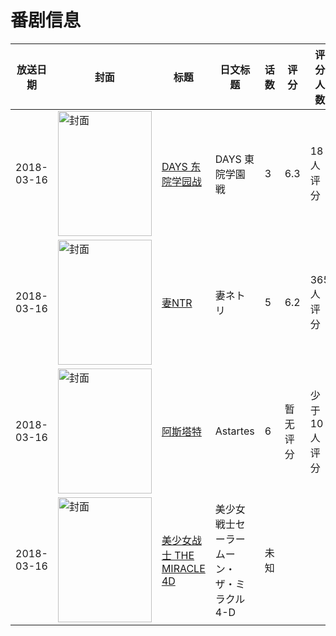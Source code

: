 # 番剧信息

|放送日期|封面|标题|日文标题|话数|评分|评分人数|
|---|---|---|---|---|---|---|
|2018-03-16|<img src="//lain.bgm.tv/pic/cover/c/79/9f/228275_IaOI2.jpg" alt="封面" style="width:150px;height:200px;object-fit:cover;">|[DAYS 东院学园战](https://bangumi.tv/subject/228275)|DAYS 東院学園戦|3|6.3|18人评分|
|2018-03-16|<img src="/img/no_icon_subject.png" alt="封面" style="width:150px;height:200px;object-fit:cover;">|[妻NTR](https://bangumi.tv/subject/234071)|妻ネトリ|5|6.2|365人评分|
|2018-03-16|<img src="//lain.bgm.tv/pic/cover/c/a1/20/506581_Yy0Fx.jpg" alt="封面" style="width:150px;height:200px;object-fit:cover;">|[阿斯塔特](https://bangumi.tv/subject/506581)|Astartes|6|暂无评分|少于10人评分|
|2018-03-16|<img src="//lain.bgm.tv/pic/cover/c/7f/59/536595_442nc.jpg" alt="封面" style="width:150px;height:200px;object-fit:cover;">|[美少女战士 THE MIRACLE 4D](https://bangumi.tv/subject/536595)|美少女戦士セーラームーン・ザ・ミラクル 4-D|未知|||
